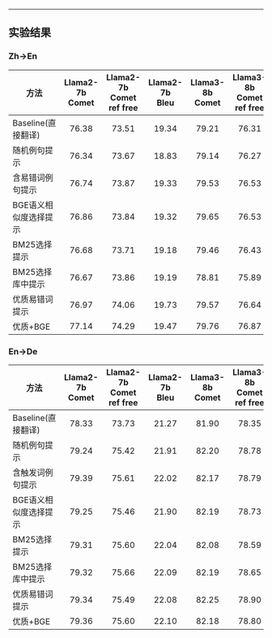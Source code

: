 

---

## 实验结果

### Zh->En

| 方法                     | Llama2-7b<br>Comet | Llama2-7b<br>Comet ref free | Llama2-7b<br>Bleu | Llama3-8b<br>Comet | Llama3-8b<br>Comet ref free | Llama3-8b<br>Bleu |
|--------------------------|:------------------:|:---------------------------:|:-----------------:|:------------------:|:---------------------------:|:-----------------:|
| Baseline(直接翻译)       | 76.38              | 73.51                       | 19.34             | 79.21              | 76.31                       | 22.77             |
| 随机例句提示             | 76.34              | 73.67                       | 18.83             | 79.14              | 76.27                       | 22.17             |
| 含易错词例句提示         | 76.74              | 73.87                       | 19.33             | 79.53              | 76.53                       | 23.33             |
| BGE语义相似度选择提示    | 76.86              | 73.84                       | 19.32             | 79.65              | 76.53                       | 23.44             |
| BM25选择提示             | 76.68              | 73.71                       | 19.18             | 79.46              | 76.43                       | 23.28             |
| BM25选择库中提示         | 76.67              | 73.86                       | 19.19             | 78.81              | 75.89                       | 22.25             |
| 优质易错词提示           | 76.97              | 74.06                       | 19.73             | 79.57              | 76.64                       | 23.47             |
| 优质+BGE                 | 77.14              | 74.29                       | 19.47             | 79.76              | 76.87                       | 23.18             |

### En->De

| 方法                     | Llama2-7b<br>Comet | Llama2-7b<br>Comet ref free | Llama2-7b<br>Bleu | Llama3-8b<br>Comet | Llama3-8b<br>Comet ref free | Llama3-8b<br>Bleu |
|--------------------------|:------------------:|:---------------------------:|:-----------------:|:------------------:|:---------------------------:|:-----------------:|
| Baseline(直接翻译)       | 78.33              | 73.73                       | 21.27             | 81.90              | 78.35                       | 26.69             |
| 随机例句提示             | 79.24              | 75.42                       | 21.91             | 82.20              | 78.78                       | 26.97             |
| 含触发词例句提示         | 79.39              | 75.61                       | 22.02             | 82.17              | 78.79                       | 26.94             |
| BGE语义相似度选择提示    | 79.25              | 75.46                       | 21.90             | 82.19              | 78.73                       | 26.84             |
| BM25选择提示             | 79.31              | 75.60                       | 22.04             | 82.08              | 78.59                       | 27.12             |
| BM25选择库中提示         | 79.32              | 75.66                       | 22.09             | 82.19              | 78.65                       | 26.79             |
| 优质易错词提示           | 79.34              | 75.49                       | 22.08             | 82.25              | 78.90                       | 27.05             |
| 优质+BGE                 | 79.36              | 75.60                       | 22.10             | 82.18              | 78.80                       | 26.98             |
